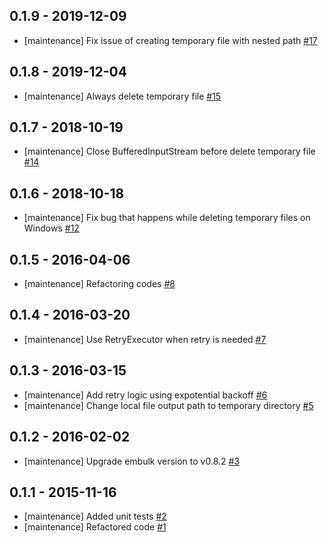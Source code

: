 ## 0.1.9 - 2019-12-09
* [maintenance] Fix issue of creating temporary file with nested path [#17](https://github.com/embulk/embulk-output-azure_blob_storage/pull/17)

## 0.1.8 - 2019-12-04
* [maintenance] Always delete temporary file [#15](https://github.com/embulk/embulk-output-azure_blob_storage/pull/15)

## 0.1.7 - 2018-10-19
* [maintenance] Close BufferedInputStream before delete temporary file [#14](https://github.com/sakama/embulk-output-azure_blob_storage/pull/14)

## 0.1.6 - 2018-10-18
* [maintenance] Fix bug that happens while deleting temporary files on Windows [#12](https://github.com/sakama/embulk-output-azure_blob_storage/pull/12)

## 0.1.5 - 2016-04-06

* [maintenance] Refactoring codes [#8](https://github.com/sakama/embulk-output-azure_blob_storage/pull/8)


## 0.1.4 - 2016-03-20

* [maintenance] Use RetryExecutor when retry is needed [#7](https://github.com/sakama/embulk-output-azure_blob_storage/pull/7)

## 0.1.3 - 2016-03-15

* [maintenance] Add retry logic using expotential backoff [#6](https://github.com/sakama/embulk-output-azure_blob_storage/pull/6)
* [maintenance] Change local file output path to temporary directory
[#5](https://github.com/sakama/embulk-output-azure_blob_storage/pull/5)

## 0.1.2 - 2016-02-02

* [maintenance] Upgrade embulk version to v0.8.2 [#3](https://github.com/sakama/embulk-output-azure_blob_storage/pull/3)

## 0.1.1 - 2015-11-16

* [maintenance] Added unit tests [#2](https://github.com/sakama/embulk-output-azure_blob_storage/pull/2)
* [maintenance] Refactored code [#1](https://github.com/sakama/embulk-output-azure_blob_storage/pull/1)
